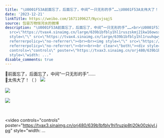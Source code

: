 ```yaml
---
title: "\U0001F53A前面忘了，后面忘了，中间“一只无形的手”……\U0001F53A太伟大了！（ ） [图片][图片][图片]"
date: '2023-12-21'
linkTitle: https://weibo.com/1671109627/NycvjsqjS
source: 包容万物恒河水的微博
description: "\U0001F53A前面忘了，后面忘了，中间“一只无形的手”……<br>\U0001F53A太伟大了！（ ） <img style=\"\"
  src=\"https://tvax4.sinaimg.cn/large/639b1bfbly1hl1ruszskmj21kw16owsx.jpg\" referrerpolicy=\"no-referrer\"><br><br><img
  style=\"\" src=\"https://tvax4.sinaimg.cn/large/639b1bfbly1hl1ruuhqwyj20zu1zituw.jpg\"
  referrerpolicy=\"no-referrer\"><br><br><img style=\"\" src=\"https://tvax4.sinaimg.cn/large/639b1bfbly1hl1ruveqd5j20zu0npk3k.jpg\"
  referrerpolicy=\"no-referrer\"><br><br><br clear=\"both\"><div style=\"clear: both\"></div><video
  controls=\"controls\" poster=\"https://tvax3.sinaimg.cn/orj480/639b1bfbly1hl1ruzjp8tj20k00zkjvl.jpg\"
  style=\"width: ..."
disable_comments: true
---
```

🔺前面忘了，后面忘了，中间“一只无形的手”……<br>🔺太伟大了！（ ） <img style="" src="https://tvax4.sinaimg.cn/large/639b1bfbly1hl1ruszskmj21kw16owsx.jpg" referrerpolicy="no-referrer"><br><br><img style="" src="https://tvax4.sinaimg.cn/large/639b1bfbly1hl1ruuhqwyj20zu1zituw.jpg" referrerpolicy="no-referrer"><br><br><img style="" src="https://tvax4.sinaimg.cn/large/639b1bfbly1hl1ruveqd5j20zu0npk3k.jpg" referrerpolicy="no-referrer"><br><br><br clear="both"><div style="clear: both"></div><video controls="controls" poster="https://tvax3.sinaimg.cn/orj480/639b1bfbly1hl1ruzjp8tj20k00zkjvl.jpg" style="width: ...